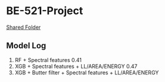 # BE-521-Project

[Shared Folder](https://drive.google.com/drive/folders/0ANA1SbPXVwdfUk9PVA)

## Model Log

1. RF + Spectral features 0.41
2. XGB + Spectral features + LL/AREA/ENERGY 0.47
3. XGB + Butter filter + Spectral features + LL/AREA/ENERGY
